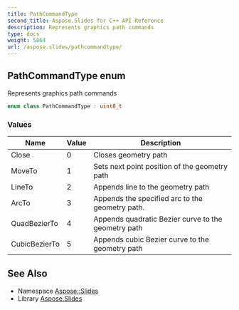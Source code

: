 ```yaml
---
title: PathCommandType
second_title: Aspose.Slides for C++ API Reference
description: Represents graphics path commands
type: docs
weight: 5864
url: /aspose.slides/pathcommandtype/
---
```

## PathCommandType enum


Represents graphics path commands

```cpp
enum class PathCommandType : uint8_t
```

### Values

| Name | Value | Description |
| --- | --- | --- |
| Close | 0 | Closes geometry path |
| MoveTo | 1 | Sets next point position of the geometry path |
| LineTo | 2 | Appends line to the geometry path |
| ArcTo | 3 | Appends the specified arc to the geometry path. |
| QuadBezierTo | 4 | Appends quadratic Bezier curve to the geometry path |
| CubicBezierTo | 5 | Appends cubic Bezier curve to the geometry path |

## See Also

* Namespace [Aspose::Slides](../)
* Library [Aspose.Slides](../../)